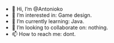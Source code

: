 - 👋 Hi, I’m @Antonioko
- 👀 I’m interested in: Game design.
- 🌱 I’m currently learning: Java.
- 💞️ I’m looking to collaborate on: nothing.
- 📫 How to reach me: dont.

<!---
Antonioko/Antonioko is a ✨ special ✨ repository because its `README.md` (this file) appears on your GitHub profile.
You can click the Preview link to take a look at your changes.
--->
